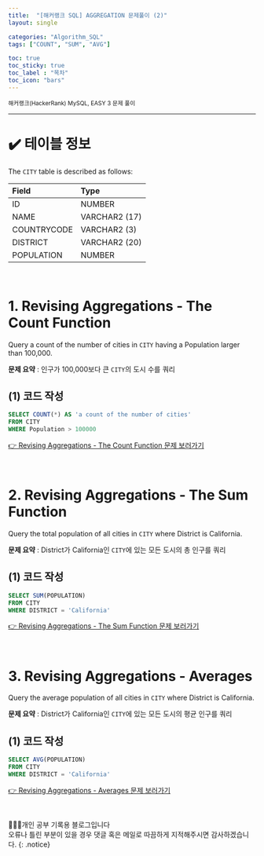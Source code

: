 ```yaml
---
title:  "[해커랭크 SQL] AGGREGATION 문제풀이 (2)"
layout: single

categories: "Algorithm_SQL"
tags: ["COUNT", "SUM", "AVG"]

toc: true
toc_sticky: true
toc_label : "목차"
toc_icon: "bars"
---
```


<small>해커랭크(HackerRank) MySQL, EASY 3 문제 풀이</small>

***

# <span class="half_HL">✔️ 테이블 정보</span>

The ```CITY``` table is described as follows:

|Field|Type|
|:----|:---|
|ID| NUMBER|
|NAME| VARCHAR2 (17)|
|COUNTRYCODE| VARCHAR2 (3)|
|DISTRICT |VARCHAR2 (20)|
|POPULATION| NUMBER|

<br>

# <span class="half_HL">1. Revising Aggregations - The Count Function</span>
Query a count of the number of cities in ```CITY``` having a Population larger than 100,000.

**문제 요약** : 인구가 100,000보다 큰 ```CITY```의 도시 수를 쿼리

## (1) 코드 작성
```sql
SELECT COUNT(*) AS 'a count of the number of cities'
FROM CITY
WHERE Population > 100000
```

[👉 Revising Aggregations - The Count Function 문제 보러가기](https://www.hackerrank.com/challenges/revising-aggregations-the-count-function/problem?isFullScreen=true)

<br>

# <span class="half_HL">2. Revising Aggregations - The Sum Function</span>
Query the total population of all cities in ```CITY``` where District is California.

**문제 요약** : District가 California인 ```CITY```에 있는 모든 도시의 총 인구를 쿼리

## (1) 코드 작성
```sql
SELECT SUM(POPULATION)
FROM CITY
WHERE DISTRICT = 'California'
```

[👉 Revising Aggregations - The Sum Function 문제 보러가기](https://www.hackerrank.com/challenges/revising-aggregations-sum/problem?isFullScreen=true)

<br>

# <span class="half_HL">3. Revising Aggregations - Averages</span>
Query the average population of all cities in ```CITY``` where District is California.

**문제 요약** : District가 California인 ```CITY```에 있는 모든 도시의 평균 인구를 쿼리

## (1) 코드 작성
```sql
SELECT AVG(POPULATION)
FROM CITY
WHERE DISTRICT = 'California'
```

[👉 Revising Aggregations - Averages 문제 보러가기](https://www.hackerrank.com/challenges/revising-aggregations-the-average-function/problem?isFullScreen=true)

<br>

👩🏻‍💻개인 공부 기록용 블로그입니다
<br>오류나 틀린 부분이 있을 경우 댓글 혹은 메일로 따끔하게 지적해주시면 감사하겠습니다.
{: .notice}